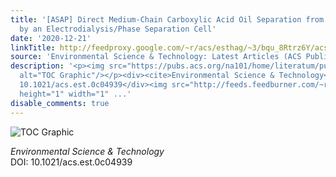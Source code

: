 ```yaml
---
title: '[ASAP] Direct Medium-Chain Carboxylic Acid Oil Separation from a Bioreactor
  by an Electrodialysis/Phase Separation Cell'
date: '2020-12-21'
linkTitle: http://feedproxy.google.com/~r/acs/esthag/~3/bqu_8Rtrz6Y/acs.est.0c04939
source: 'Environmental Science & Technology: Latest Articles (ACS Publications)'
description: '<p><img src="https://pubs.acs.org/na101/home/literatum/publisher/achs/journals/content/esthag/0/esthag.ahead-of-print/acs.est.0c04939/20201221/images/medium/es0c04939_0005.gif"
  alt="TOC Graphic"/></p><div><cite>Environmental Science & Technology</cite></div><div>DOI:
  10.1021/acs.est.0c04939</div><img src="http://feeds.feedburner.com/~r/acs/esthag/~4/bqu_8Rtrz6Y"
  height="1" width="1" ...'
disable_comments: true
---
```

<p><img src="https://pubs.acs.org/na101/home/literatum/publisher/achs/journals/content/esthag/0/esthag.ahead-of-print/acs.est.0c04939/20201221/images/medium/es0c04939_0005.gif" alt="TOC Graphic"/></p><div><cite>Environmental Science & Technology</cite></div><div>DOI: 10.1021/acs.est.0c04939</div><img src="http://feeds.feedburner.com/~r/acs/esthag/~4/bqu_8Rtrz6Y" height="1" width="1" ...